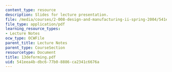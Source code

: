 ```yaml
---
content_type: resource
description: Slides for lecture presentation.
file: /media/courses/2-008-design-and-manufacturing-ii-spring-2004/541eea4bdbc677b08886ca2341c6676a_13deforming.pdf
file_type: application/pdf
learning_resource_types:
- Lecture Notes
ocw_type: OCWFile
parent_title: Lecture Notes
parent_type: CourseSection
resourcetype: Document
title: 13deforming.pdf
uid: 541eea4b-dbc6-77b0-8886-ca2341c6676a
---
```

